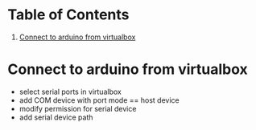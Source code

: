 
# Table of Contents

1.  [Connect to arduino from virtualbox](#orgee82e9b)


<a id="orgee82e9b"></a>

# Connect to arduino from virtualbox

-   select serial ports in virtualbox
-   add COM device with port mode == host device
-   modify permission for serial device
-   add serial device path

